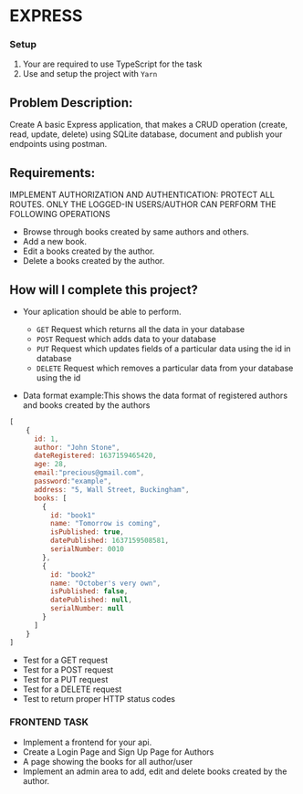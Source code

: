
# EXPRESS 

### Setup
1. Your are required to use TypeScript for the task
2. Use and setup the project with `Yarn`

## Problem Description:

Create A basic Express application, that makes a CRUD operation (create, read, update, delete) using SQLite database, document and publish your endpoints using postman.

## Requirements:
IMPLEMENT AUTHORIZATION AND AUTHENTICATION: PROTECT ALL ROUTES. ONLY THE LOGGED-IN USERS/AUTHOR CAN PERFORM THE FOLLOWING OPERATIONS


 -  Browse through books created by same authors and others.
 -  Add a new book.
 -  Edit a books created by the author.
 -  Delete a books created by the author.

## How will I complete this project?
- Your aplication should be able to perform.
  - `GET` Request which returns all the data in your database
  - `POST` Request which adds data to your database
  - `PUT` Request which updates fields of a particular data using the id in database
  - `DELETE` Request which removes a particular data from your database using the id

- Data format example:This shows the data format of registered authors and books created by the authors

```javascript
[
    {
      id: 1,
      author: "John Stone",
      dateRegistered: 1637159465420,
      age: 28,
      email:"precious@gmail.com",
      password:"example",
      address: "5, Wall Street, Buckingham",
      books: [
        {
          id: "book1"
          name: "Tomorrow is coming",
          isPublished: true,
          datePublished: 1637159508581,
          serialNumber: 0010
        },
        {
          id: "book2"
          name: "October's very own",
          isPublished: false,
          datePublished: null,
          serialNumber: null
        }
      ]
    }
]
```
- Test for a GET request
- Test for a POST request
- Test for a PUT request
- Test for a DELETE request
- Test to return proper HTTP status codes

### FRONTEND TASK
- Implement a frontend for your api.
-  Create a Login Page and Sign Up Page for Authors
-  A page  showing the books for all  author/user 
-  Implement  an admin area to add, edit and delete books created by the author.
